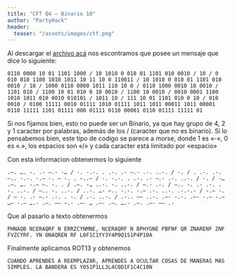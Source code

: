 ```yaml
---
title: "CFT Q4 – Binario 10"
author: "PartyHack"
header: 
  teaser: "/assets/images/ctf.png"
---
```



Al descargar el [archivo acá](/assets/uploads/post/2019/binario10.txt) nos escontramos que posee un mensaje que dice lo siguiente:

	0110 0000 10 01 1101 1000 / 10 1010 0 010 01 1101 010 0010 / 10 / 0 010 010 1100 1010 1011 10 11 10 0 110011 / 10 1010 0 010 01 1101 010 0010 / 10 / 1000 0110 0000 1011 110 10 0 / 0110 1000 0010 10 0010 / 1101 010 / 1100 10 01 010 0 10 0010 / 1100 10 0010 / 0010 0001 1100 1010 1011 010 0010 010101 / 1011 10 / 111 10 01 1101 010 0 10 / 010 0010 / 0100 11111 0010 01111 1010 01111 1011 1011 00011 1011 00001 0110 11111 1101 01111 000 01111 0110 00001 0110 01111 11111 01

Si nos fijamos bien, esto no puede ser un Binario, ya que hay grupo de 4, 2 y 1 caracter por palabras, además de los / (caracter que no es binario). Si lo pensabemos bien, este tipo de codigo se parece a morse, donde 1 es «-«, 0 es «.», los espacios son «/» y cada caracter está limitado por «espacio»

Con esta informacion obtenermos lo siguiente

	.–. …. -. .- –.- -… / -. -.-. . .-. .- –.- .-. ..-. / -. / . .-. .-. –.. -.-. -.– -. — -. . –..– / -. -.-. . .-. .- –.- .-. ..-. / -. / -… .–. …. -.– –. -. . / .–. -… ..-. -. ..-. / –.- .-. / –.. -. .- .-. . -. ..-. / –.. -. ..-. / ..-. …- –.. -.-. -.– .-. ..-. .-.-.- / -.– -. / — -. .- –.- .-. . -. / .-. ..-. / .-.. —– ..-. .—- -.-. .—- -.– -.– …– -.– ….- .–. —– –.- .—- … .—- .–. ….- .–. .—- —– .-

Que al pasarlo a texto obtenermos

	PHNAQB NCERAQRF N ERRZCYNMNE, NCERAQRF N BPHYGNE PBFNF QR ZNARENF ZNF FVZCYRF. YN ONAQREN RF L0F1C1YY3Y4P0Q1S1P4P10A

Finalmente aplicamos ROT13 y obtenemos

	CUANDO APRENDES A REEMPLAZAR, APRENDES A OCULTAR COSAS DE MANERAS MAS SIMPLES. LA BANDERA ES Y0S1P1LL3L4C0D1F1C4C10N
